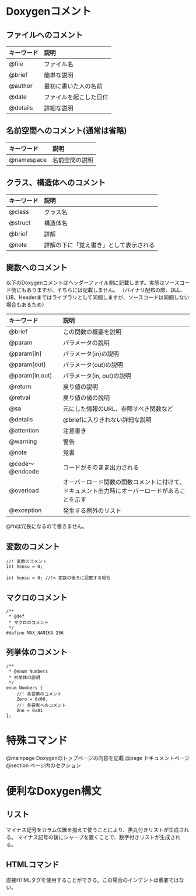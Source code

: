 # Doxygenコメント

## ファイルへのコメント

|キーワード|説明|
|:--------|:---|
|@file    |ファイル名|
|@brief   |簡単な説明|
|@author  |最初に書いた人の名前|
|@date    |ファイルを起こした日付|
|@details |詳細な説明|

## 名前空間へのコメント(通常は省略)

|キーワード|説明|
|:--------|:---|
|@namespace|名前空間の説明|

## クラス、構造体へのコメント

|キーワード|説明|
|:--------|:---|
|@class   |クラス名|
|@struct  |構造体名|
|@brief   |詳解|
|@note    |詳解の下に「覚え書き」として表示される|

## 関数へのコメント
以下のDoxygenコメントはヘッダーファイル側に記載します。実態はソースコード側にもありますが、そちらには記載しません。
（バイナリ配布の際、DLL、LIB、Headerまではライブラリとして同梱しますが、ソースコードは同梱しない場合もあるため）

|キーワード|説明|
|:--------|:---|
|@brief   |この関数の概要を説明|
|@param   |パラメータの説明|
|@param[in]|パラメータ(in)の説明|
|@param[out]|パラメータ(out)の説明|
|@param[in,out]|パラメータ(in, out)の説明|
|@return  |戻り値の説明|
|@retval  |戻り値の値の説明|
|@sa      |元にした情報のURL、参照すべき関数など|
|@details |@briefに入りきれない詳細な説明|
|@attention|注意書き|
|@warning|警告|
|@note|覚書|
|@code～@endcode|コードがそのまま出力される|
|@overload|オーバーロード関数の関数コメントに付けて、ドキュメント出力時にオーバーロードがあることを示す|
|@exception|発生する例外のリスト|

@fnは冗長になるので書きません。

## 変数のコメント

```
//! 変数のコメント
int hensu = 0;
```

```
int hensu = 0; //!< 変数の後ろに記載する場合
```

## マクロのコメント

```
/**
 * @def
 * マクロのコメント
 */
#define MAX_NANIKA 256
```

## 列挙体のコメント

```
/**
 * @enum Numbers
 * 列挙体の説明
 */
enum Numbers {
    //! 各要素のコメント
    Zero = 0x00,
    //! 各要素へのコメント
    One = 0x01
};
```

# 特殊コマンド
@mainpage Doxygenのトップページの内容を記載
@page ドキュメントページ
@section ページ内のセクション

# 便利なDoxygen構文

## リスト

マイナス記号をカラム位置を揃えて使うことにより、黒丸付きリストが生成される。
マイナス記号の後にシャープを置くことで、数字付きリストが生成される。

## HTMLコマンド

直接HTMLタグを使用することができる。この場合のインデントは重要ではない。
